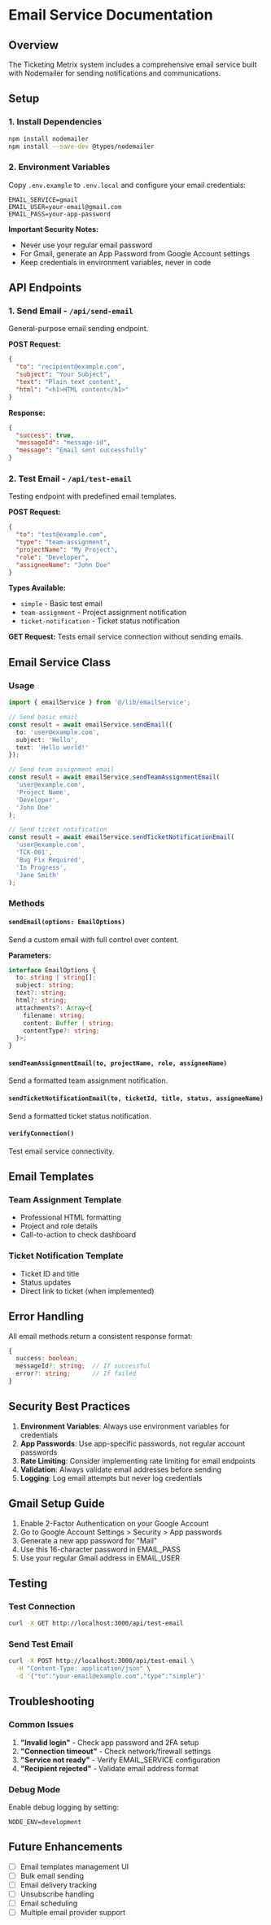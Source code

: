 # Email Service Documentation

## Overview
The Ticketing Metrix system includes a comprehensive email service built with Nodemailer for sending notifications and communications.

## Setup

### 1. Install Dependencies
```bash
npm install nodemailer
npm install --save-dev @types/nodemailer
```

### 2. Environment Variables
Copy `.env.example` to `.env.local` and configure your email credentials:

```env
EMAIL_SERVICE=gmail
EMAIL_USER=your-email@gmail.com
EMAIL_PASS=your-app-password
```

**Important Security Notes:**
- Never use your regular email password
- For Gmail, generate an App Password from Google Account settings
- Keep credentials in environment variables, never in code

## API Endpoints

### 1. Send Email - `/api/send-email`
General-purpose email sending endpoint.

**POST Request:**
```json
{
  "to": "recipient@example.com",
  "subject": "Your Subject",
  "text": "Plain text content",
  "html": "<h1>HTML content</h1>"
}
```

**Response:**
```json
{
  "success": true,
  "messageId": "message-id",
  "message": "Email sent successfully"
}
```

### 2. Test Email - `/api/test-email`
Testing endpoint with predefined email templates.

**POST Request:**
```json
{
  "to": "test@example.com",
  "type": "team-assignment",
  "projectName": "My Project",
  "role": "Developer",
  "assigneeName": "John Doe"
}
```

**Types Available:**
- `simple` - Basic test email
- `team-assignment` - Project assignment notification
- `ticket-notification` - Ticket status notification

**GET Request:**
Tests email service connection without sending emails.

## Email Service Class

### Usage
```typescript
import { emailService } from '@/lib/emailService';

// Send basic email
const result = await emailService.sendEmail({
  to: 'user@example.com',
  subject: 'Hello',
  text: 'Hello world!'
});

// Send team assignment email
const result = await emailService.sendTeamAssignmentEmail(
  'user@example.com',
  'Project Name',
  'Developer',
  'John Doe'
);

// Send ticket notification
const result = await emailService.sendTicketNotificationEmail(
  'user@example.com',
  'TCK-001',
  'Bug Fix Required',
  'In Progress',
  'Jane Smith'
);
```

### Methods

#### `sendEmail(options: EmailOptions)`
Send a custom email with full control over content.

**Parameters:**
```typescript
interface EmailOptions {
  to: string | string[];
  subject: string;
  text?: string;
  html?: string;
  attachments?: Array<{
    filename: string;
    content: Buffer | string;
    contentType?: string;
  }>;
}
```

#### `sendTeamAssignmentEmail(to, projectName, role, assigneeName)`
Send a formatted team assignment notification.

#### `sendTicketNotificationEmail(to, ticketId, title, status, assigneeName)`
Send a formatted ticket status notification.

#### `verifyConnection()`
Test email service connectivity.

## Email Templates

### Team Assignment Template
- Professional HTML formatting
- Project and role details
- Call-to-action to check dashboard

### Ticket Notification Template
- Ticket ID and title
- Status updates
- Direct link to ticket (when implemented)

## Error Handling

All email methods return a consistent response format:

```typescript
{
  success: boolean;
  messageId?: string;  // If successful
  error?: string;      // If failed
}
```

## Security Best Practices

1. **Environment Variables**: Always use environment variables for credentials
2. **App Passwords**: Use app-specific passwords, not regular account passwords
3. **Rate Limiting**: Consider implementing rate limiting for email endpoints
4. **Validation**: Always validate email addresses before sending
5. **Logging**: Log email attempts but never log credentials

## Gmail Setup Guide

1. Enable 2-Factor Authentication on your Google Account
2. Go to Google Account Settings > Security > App passwords
3. Generate a new app password for "Mail"
4. Use this 16-character password in EMAIL_PASS
5. Use your regular Gmail address in EMAIL_USER

## Testing

### Test Connection
```bash
curl -X GET http://localhost:3000/api/test-email
```

### Send Test Email
```bash
curl -X POST http://localhost:3000/api/test-email \
  -H "Content-Type: application/json" \
  -d '{"to":"your-email@example.com","type":"simple"}'
```

## Troubleshooting

### Common Issues

1. **"Invalid login"** - Check app password and 2FA setup
2. **"Connection timeout"** - Check network/firewall settings
3. **"Service not ready"** - Verify EMAIL_SERVICE configuration
4. **"Recipient rejected"** - Validate email address format

### Debug Mode
Enable debug logging by setting:
```env
NODE_ENV=development
```

## Future Enhancements

- [ ] Email templates management UI
- [ ] Bulk email sending
- [ ] Email delivery tracking
- [ ] Unsubscribe handling
- [ ] Email scheduling
- [ ] Multiple email provider support